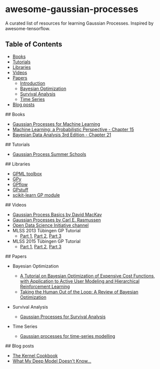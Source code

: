 # awesome-gaussian-processes
A curated list of resources for learning Gaussian Processes. Inspired by awesome-tensorflow.

## Table of Contents

<!-- MarkdownTOC depth=4 -->

- [Books](#books)
- [Tutorials](#tutorials)
- [Libraries](#libraries)
- [Videos](#video)
- [Papers](#papers)
    - [Introduction](#Intro)
    - [Bayesian Optimization](#BO)
    - [Survival Analysis](#survival)
    - [Time Series](#time-series) 
- [Blog posts](#blogs)

<!-- /MarkdownTOC -->

<a name="books" />
## Books

* [Gaussian Processes for Machine Learning](http://www.gaussianprocess.org/gpml/)
* [Machine Learning: a Probabilistic Perspective - Chapter 15](https://www.cs.ubc.ca/~murphyk/MLbook/)
* [Bayesian Data Analysis 3rd Edition - Chapter 21](http://www.stat.columbia.edu/~gelman/book/)

<a name="books" />
## Tutorials

* [Gaussian Process Summer Schools](http://gpss.cc/)

<a name="libraries" />
## Libraries

* [GPML toolbox](http://www.gaussianprocess.org/gpml/code/matlab/doc/)
* [GPy](https://github.com/SheffieldML/GPy)
* [GPflow](https://github.com/GPflow/GPflow)
* [GPstuff](http://research.cs.aalto.fi/pml/software/gpstuff/)
* [scikit-learn GP module](http://scikit-learn.org/stable/modules/gaussian_process.html)


<a name="video" />
## Videos

* [Gaussian Process Basics by David MacKay](http://videolectures.net/gpip06_mackay_gpb/)
* [Gaussian Processes by Carl E. Rasmussen](http://videolectures.net/mlss09uk_rasmussen_gp/)
* [Open Data Science Initiative channel](https://www.youtube.com/user/ProfNeilLawrence)
* MLSS 2013 Tübingen GP Tutorial
  - [Part 1](https://youtu.be/50Vgw11qn0o), [Part 2](https://youtu.be/TR0LCVslIIM), [Part 3](https://youtu.be/KRLW5abMV6s)
* MLSS 2015 Tübingen GP Tutorial
  - [Part 1](https://youtu.be/S9RbSCpy_pg), [Part 2](https://youtu.be/MxeQIKGEXb8), [Part 3](https://youtu.be/Ead4TivIOmU)


<a name="papers" />
## Papers

* Bayesian Optimization
    - [A Tutorial on Bayesian Optimization of Expensive Cost Functions, with Application to Active User Modeling and Hierarchical Reinforcement Learning](https://arxiv.org/abs/1012.2599)
    - [Taking the Human Out of the Loop: A Review of Bayesian Optimization](https://www.cs.ox.ac.uk/people/nando.defreitas/publications/BayesOptLoop.pdf)
    
* Survival Analysis
    - [Gaussian Processes for Survival Analysis](https://arxiv.org/abs/1611.00817)
    
* Time Series
    - [Gaussian processes for time-series modelling](http://rsta.royalsocietypublishing.org/content/371/1984/20110550)

<a name="blogs" />
## Blog posts

* [The Kernel Cookbook](http://www.cs.toronto.edu/~duvenaud/cookbook/index.html)
* [What My Deep Model Doesn't Know...](http://mlg.eng.cam.ac.uk/yarin/blog_3d801aa532c1ce.html)

